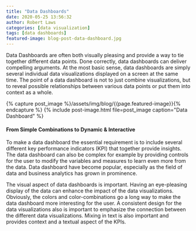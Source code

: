 ```yaml
---
title: "Data Dashboards"
date: 2020-05-25 13:56:32
author: Robert Laws
categories: [data visualization]
tags: [data dashboards]
featured-image: blog-post-data-dashboard.jpg
---
```

Data Dashboards are often both visually pleasing and provide a way to tie together different data points. <!-- more --> Done correctly, data dashboards can deliver compelling arguments. At the most basic sense, data dashboards are simply several individual data visualizations displayed on a screen at the same time. The point of a data dashboard is not to just combine visualizations, but to reveal possible relationships between various data points or put them into context as a whole.

{% capture post_image %}/assets/img/blog/{{page.featured-image}}{% endcapture %}
{% include post-image.html file=post_image caption="Data Dashboard" %}

#### From Simple Combinations to Dynamic & Interactive

To make a data dashboard the essential requirement is to include several different key performance indicators (KPI) that together provide insights. The data dashboard can also be complex for example by providing controls for the user to modify the variables and measures to learn even more from the data. Data dashboard have become popular, especially as the field of data and business analytics has grown in prominence.

The visual aspect of data dashboards is important. Having an eye-pleasing display of the data can enhance the impact of the data visualizations. Obviously, the colors and color-combinations go a long way to make the data dashboard more interesting for the user. A consistent design for the data visualizations also is important to emphasize the connection between the different data visualizations. Mixing in text is also important and provides context and a textual aspect of the KPIs.